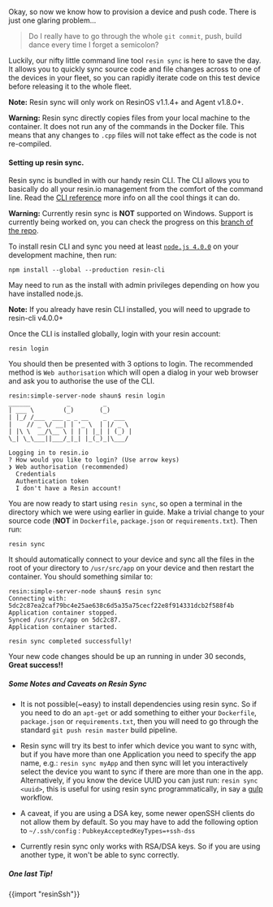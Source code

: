 Okay, so now we know how to provision a device and push code. There is just one glaring problem...
>Do I really have to go through the whole `git commit`, push, build dance every time I forget a semicolon?

Luckily, our nifty little command line tool `resin sync` is here to save the day. It allows you to quickly sync source code and file changes across to one of the devices in your fleet, so you can rapidly iterate code on this test device before releasing it to the whole fleet.

__Note:__ Resin sync will only work on ResinOS v1.1.4+
and Agent v1.8.0+.

__Warning:__ Resin sync directly copies files from your local machine to the container. It does not run any of the commands in the Docker file. This means that any changes to `.cpp` files will not take effect as the code is not re-compiled.

#### Setting up resin sync.

Resin sync is bundled in with our handy resin CLI. The CLI allows you to basically do all your resin.io management from the comfort of the command line. Read the [CLI reference][cli-ref-link] more info on all the cool things it can do.

__Warning:__ Currently resin sync is **NOT** supported on Windows. Support is currently being worked on, you can check the progress on this [branch of the repo](https://github.com/resin-io-modules/resin-sync/blob/feat/windows-support/README.md#windows).

To install resin CLI and sync you need at least [`node.js 4.0.0`][nodejs-link] on your development machine, then run:
```
npm install --global --production resin-cli
```
May need to run as the install with admin privileges depending on how you have installed node.js.

__Note:__ If you already have resin CLI installed, you will need to upgrade to resin-cli v4.0.0+

Once the CLI is installed globally, login with your resin account:
```
resin login
```
You should then be presented with 3 options to login. The recommended method is `Web authorisation` which will open a dialog in your web browser and ask you to authorise the use of the CLI.
```
resin:simple-server-node shaun$ resin login
______          _         _
| ___ \        (_)       (_)
| |_/ /___  ___ _ _ __    _  ___
|    // _ \/ __| | '_ \  | |/ _ \
| |\ \  __/\__ \ | | | |_| | (_) |
\_| \_\___||___/_|_| |_(_)_|\___/

Logging in to resin.io
? How would you like to login? (Use arrow keys)
❯ Web authorisation (recommended)
  Credentials
  Authentication token
  I don't have a Resin account!
```
You are now ready to start using `resin sync`, so open a terminal in the directory which we were using earlier in guide. Make a trivial change to your source code (**NOT** in `Dockerfile`, `package.json` or `requirements.txt`). Then run:
```
resin sync
```
It should automatically connect to your device and sync all the files in the root of your directory to `/usr/src/app` on your device and then restart the container.
You should something similar to:
```
resin:simple-server-node shaun$ resin sync
Connecting with: 5dc2c87ea2caf79bc4e25ae638c6d5a35a75cecf22e8f914331dcb2f588f4b
Application container stopped.
Synced /usr/src/app on 5dc2c87.
Application container started.

resin sync completed successfully!
```
Your new code changes should be up an running in under 30 seconds, **Great success!!**

##### Some Notes and Caveats on Resin Sync

* It is not possible(~easy) to install dependencies using resin sync. So if you need to do an `apt-get` or add something to either your `Dockerfile`, `package.json` or `requirements.txt`, then you will need to go through the standard `git push resin master` build pipeline.

* Resin sync will try its best to infer which device you want to sync with, but if you have more than one Application you need to specify the app name, e.g.: `resin sync myApp` and then sync will let you interactively select the device you want to sync if there are more than one in the app. Alternatively, if you know the device UUID you can just run: `resin sync <uuid>`, this is useful for using resin sync programmatically, in say a [gulp][gulp-link] workflow.

* A caveat, if you are using a DSA key, some newer openSSH clients do not allow them by default. So you may have to add the following option to `~/.ssh/config` : `PubkeyAcceptedKeyTypes=+ssh-dss`

* Currently resin sync only works with RSA/DSA keys. So if you are using another type, it won't be able to sync correctly.

##### One last Tip!

{{import "resinSsh"}}

[cli-ref-link]:/tools/cli/
[nodejs-link]:https://nodejs.org/en/
[gulp-link]:http://gulpjs.com/
